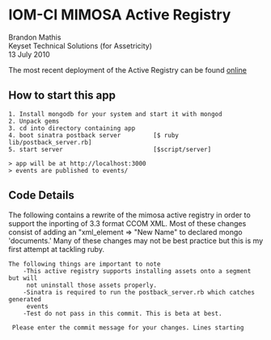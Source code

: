 # IOM-CI MIMOSA Active Registry
Brandon Mathis  
Keyset Technical Solutions (for Assetricity)  
13 July 2010  

The most recent deployment of the Active Registry can be found [online](http://activeregistry.assetricity.com)

## How to start this app

	1. Install mongodb for your system and start it with mongod
	2. Unpack gems
	3. cd into directory containing app
	4. boot sinatra postback server			[$ ruby lib/postback_server.rb]
	5. start server							[$script/server]
	
	> app will be at http://localhost:3000
	> events are published to events/

## Code Details

The following contains a rewrite of the mimosa active registry in order
    to support the inporting of 3.3 format CCOM XML. Most of these changes
    consist of adding an "xml_element => "New Name" to declared mongo 'documents.'
    Many of these changes may not be best practice but this is my first
    attempt at tackling ruby.
    
    The following things are important to note
        -This active registry supports installing assets onto a segment but will
         not uninstall those assets properly.
        -Sinatra is required to run the postback_server.rb which catches generated
		 events
        -Test do not pass in this commit. This is beta at best.
    
     Please enter the commit message for your changes. Lines starting

